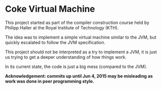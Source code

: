 # Coke Virtual Machine
This project started as part of the compiler construction course held by Philipp Haller at the Royal Institute of Technology (KTH). 

The idea was to implement a simple virtual machine similar to the JVM, but quickly escalated to follow the JVM specification.

This project should not be interpreted as a try to implement a JVM, it is just us trying to get a deeper understanding of how things work.

In its current state, the code is just a big mess (compared to the JVM).

<b>Acknowledgement: commits up until Jun 4, 2015 may be misleading as work was done in peer programming style.</b>
